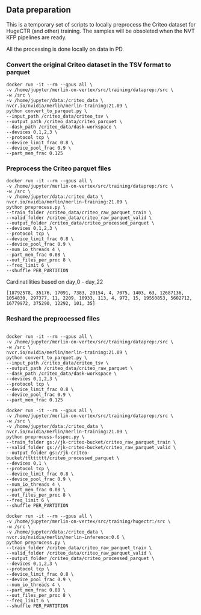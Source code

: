 ## Data preparation 

This is a temporary set of scripts to locally preprocess the Criteo dataset for HugeCTR (and other) training. The samples will be obsoleted when the NVT KFP pipelines are ready.

All the processing is done locally on data in PD.

### Convert the original Criteo dataset in the TSV format to parquet

```
docker run -it --rm --gpus all \
-v /home/jupyter/merlin-on-vertex/src/training/dataprep:/src \
-w /src \
-v /home/jupyter/data:/criteo_data \
nvcr.io/nvidia/merlin/merlin-training:21.09 \
python convert_to_parquet.py \
--input_path /criteo_data/criteo_tsv \
--output_path /criteo_data/criteo_parquet \
--dask_path /criteo_data/dask-workspace \
--devices 0,1,2,3 \
--protocol tcp \
--device_limit_frac 0.8 \
--device_pool_frac 0.9 \
--part_mem_frac 0.125
```

### Preprocess the Criteo parquet files
```
docker run -it --rm --gpus all \
-v /home/jupyter/merlin-on-vertex/src/training/dataprep:/src \
-w /src \
-v /home/jupyter/data:/criteo_data \
nvcr.io/nvidia/merlin/merlin-training:21.09 \
python preprocess.py \
--train_folder /criteo_data/criteo_raw_parquet_train \
--valid_folder /criteo_data/criteo_raw_parquet_valid \
--output_folder /criteo_data/criteo_processed_parquet \
--devices 0,1,2,3 \
--protocol tcp \
--device_limit_frac 0.8 \
--device_pool_frac 0.9 \
--num_io_threads 4 \
--part_mem_frac 0.08 \
--out_files_per_proc 8 \
--freq_limit 6 \
--shuffle PER_PARTITION
```

Cardinatilities based on day_0 - day_22

```
[18792578, 35176, 17091, 7383, 20154, 4, 7075, 1403, 63, 12687136, 1054830, 297377, 11, 2209, 10933, 113, 4, 972, 15, 19550853, 5602712, 16779972, 375290, 12292, 101, 35]
```

### Reshard the preprocessed files

```

```


```
docker run -it --rm --gpus all \
-v /home/jupyter/merlin-on-vertex/src/training/dataprep:/src \
-w /src \
nvcr.io/nvidia/merlin/merlin-training:21.09 \
python convert_to_parquet.py \
--input_path /criteo_data/criteo_tsv \
--output_path /criteo_data/criteo_raw_parquet \
--dask_path /criteo_data/dask-workspace \
--devices 0,1,2,3 \
--protocol tcp \
--device_limit_frac 0.8 \
--device_pool_frac 0.9 \
--part_mem_frac 0.125
```

```
docker run -it --rm --gpus all \
-v /home/jupyter/merlin-on-vertex/src/training/dataprep:/src \
-w /src \
-v /home/jupyter/data:/criteo_data \
nvcr.io/nvidia/merlin/merlin-training:21.09 \
python preprocess-fsspec.py \
--train_folder gs://jk-criteo-bucket/criteo_raw_parquet_train \
--valid_folder gs://jk-criteo-bucket/criteo_raw_parquet_valid \
--output_folder gs://jk-criteo-bucket/tttttttt/criteo_processed_parquet \
--devices 0,1 \
--protocol tcp \
--device_limit_frac 0.8 \
--device_pool_frac 0.9 \
--num_io_threads 4 \
--part_mem_frac 0.08 \
--out_files_per_proc 8 \
--freq_limit 6 \
--shuffle PER_PARTITION
```



```
docker run -it --rm --gpus all \
-v /home/jupyter/merlin-on-vertex/src/training/hugectr:/src \
-w /src \
-v /home/jupyter/data:/criteo_data \
nvcr.io/nvidia/merlin/merlin-inference:0.6 \
python preprocess.py \
--train_folder /criteo_data/criteo_raw_parquet_train \
--valid_folder /criteo_data/criteo_raw_parquet_valid \
--output_folder /criteo_data/criteo_processed_parquet \
--devices 0,1,2,3 \
--protocol tcp \
--device_limit_frac 0.8 \
--device_pool_frac 0.9 \
--num_io_threads 4 \
--part_mem_frac 0.08 \
--out_files_per_proc 8 \
--freq_limit 6 \
--shuffle PER_PARTITION
```